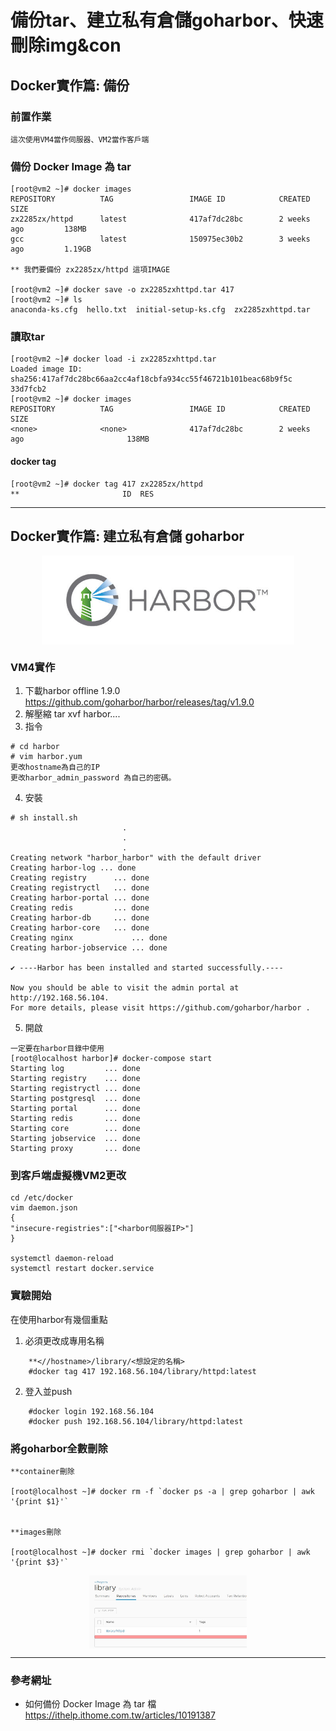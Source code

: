 # 備份tar、建立私有倉儲goharbor、快速刪除img&con

## Docker實作篇: 備份

### 前置作業

    這次使用VM4當作伺服器、VM2當作客戶端

### 備份 Docker Image 為 tar

    [root@vm2 ~]# docker images
    REPOSITORY          TAG                 IMAGE ID            CREATED             SIZE
    zx2285zx/httpd      latest              417af7dc28bc        2 weeks ago         138MB
    gcc                 latest              150975ec30b2        3 weeks ago         1.19GB
    
    ** 我們要備份 zx2285zx/httpd 這項IMAGE

    [root@vm2 ~]# docker save -o zx2285zxhttpd.tar 417
    [root@vm2 ~]# ls
    anaconda-ks.cfg  hello.txt  initial-setup-ks.cfg  zx2285zxhttpd.tar

### 讀取tar

    [root@vm2 ~]# docker load -i zx2285zxhttpd.tar
    Loaded image ID: sha256:417af7dc28bc66aa2cc4af18cbfa934cc55f46721b101beac68b9f5c              33d7fcb2
    [root@vm2 ~]# docker images
    REPOSITORY          TAG                 IMAGE ID            CREATED                           SIZE
    <none>              <none>              417af7dc28bc        2 weeks ago                       138MB


#### docker tag

    [root@vm2 ~]# docker tag 417 zx2285zx/httpd
    **                       ID  RES

---
## Docker實作篇: 建立私有倉儲 goharbor

<div  align="center">  
 <img src="https://github.com/TKTim/Docker-/blob/master/Picture/11.jpg" width = "80%" height = "80%" alt="01" align=center />
</div>

### VM4實作

1. 下載harbor offline 1.9.0 https://github.com/goharbor/harbor/releases/tag/v1.9.0
2. 解壓縮 tar xvf harbor....
3. 指令
```
# cd harbor
# vim harbor.yum 
更改hostname為自己的IP
更改harbor_admin_password 為自己的密碼。
```


4. 安裝

```
# sh install.sh
                         .
                         .
                         .
Creating network "harbor_harbor" with the default driver
Creating harbor-log ... done
Creating registry      ... done
Creating registryctl   ... done
Creating harbor-portal ... done
Creating redis         ... done
Creating harbor-db     ... done
Creating harbor-core   ... done
Creating nginx             ... done
Creating harbor-jobservice ... done

✔ ----Harbor has been installed and started successfully.----

Now you should be able to visit the admin portal at http://192.168.56.104.
For more details, please visit https://github.com/goharbor/harbor .

```

5. 開啟
```
一定要在harbor目錄中使用
[root@localhost harbor]# docker-compose start
Starting log         ... done
Starting registry    ... done
Starting registryctl ... done
Starting postgresql  ... done
Starting portal      ... done
Starting redis       ... done
Starting core        ... done
Starting jobservice  ... done
Starting proxy       ... done

```

### 到客戶端虛擬機VM2更改

    cd /etc/docker
    vim daemon.json
    {
    "insecure-registries":["<harbor伺服器IP>"]
    }

    systemctl daemon-reload 
    systemctl restart docker.service

### 實驗開始
在使用harbor有幾個重點
1. 必須更改成專用名稱 
```
    **<//hostname>/library/<想設定的名稱>
    #docker tag 417 192.168.56.104/library/httpd:latest
```
2. 登入並push
```
    #docker login 192.168.56.104
    #docker push 192.168.56.104/library/httpd:latest
```

### 將goharbor全數刪除

    **container刪除

    [root@localhost ~]# docker rm -f `docker ps -a | grep goharbor | awk '{print $1}'`

  
    **images刪除

    [root@localhost ~]# docker rmi `docker images | grep goharbor | awk '{print $3}'`

<div  align="center">  
 <img src="https://github.com/TKTim/Docker-/blob/master/Picture/10.jpg" width = "50%" height = "50%" alt="01" align=center />
</div>














---
### 參考網址
*  如何備份 Docker Image 為 tar 檔 https://ithelp.ithome.com.tw/articles/10191387